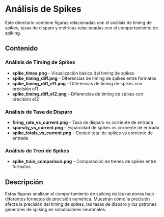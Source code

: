 # Análisis de Spikes

Este directorio contiene figuras relacionadas con el análisis de timing de spikes, tasas de disparo y métricas relacionadas con el comportamiento de spiking.

## Contenido

### Análisis de Timing de Spikes
- **spike_times.png** - Visualización básica del timing de spikes
- **spike_timing_diff.png** - Diferencias de timing de spikes entre formatos
- **spike_timing_diff_e11.png** - Diferencias de timing de spikes con precisión e11
- **spike_timing_diff_e12.png** - Diferencias de timing de spikes con precisión e12

### Análisis de Tasa de Disparo
- **firing_rate_vs_current.png** - Tasa de disparo vs corriente de entrada
- **sparsity_vs_current.png** - Esparcidad de spikes vs corriente de entrada
- **spike_totals_vs_current.png** - Conteo total de spikes vs corriente de entrada

### Análisis de Tren de Spikes
- **spike_train_comparison.png** - Comparación de trenes de spikes entre formatos

## Descripción

Estas figuras analizan el comportamiento de spiking de las neuronas bajo diferentes formatos de precisión numérica. Muestran cómo la precisión afecta la precisión del timing de spikes, las tasas de disparo y los patrones generales de spiking en simulaciones neuronales. 